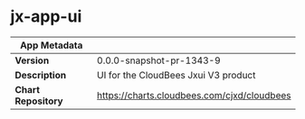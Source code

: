 # jx-app-ui

|App Metadata||
|---|---|
| **Version** | 0.0.0-snapshot-pr-1343-9 |
| **Description** | UI for the CloudBees Jxui V3 product |
| **Chart Repository** | https://charts.cloudbees.com/cjxd/cloudbees |

